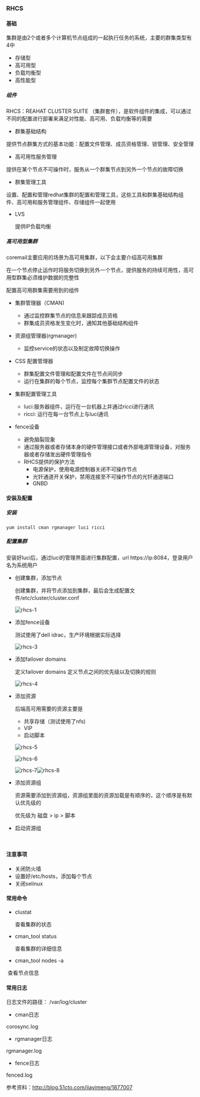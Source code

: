 ### RHCS

#### 基础

集群是由2个或者多个计算机节点组成的一起执行任务的系统，主要的群集类型有4中

* 存储型
* 高可用型
* 负载均衡型
* 高性能型

##### 组件

RHCS：REAHAT CLUSTER SUITE （集群套件），是软件组件的集成，可以通过不同的配置进行部署来满足对性能、高可用、负载均衡等的需要

* 群集基础结构

​        提供节点群集方式的基本功能：配置文件管理、成员资格管理、锁管理、安全管理

* 高可用性服务管理

​        提供在某个节点不可操作时，服务从一个群集节点到另外一个节点的故障切换

* 群集管理工具

​        设置、配置和管理redhat集群的配置和管理工具，这些工具和群集基础结构组件、高可用和服务管理组件、存储组件一起使用

* LVS

   提供IP负载均衡

##### 高可用型集群

coremail主要应用的场景为高可用集群，以下会主要介绍高可用集群

在一个节点停止运作时将服务切换到另外一个节点，提供服务的持续可用性，高可用型群集必须维护数据的完整性

配置高可用群集需要用到的组件

* 集群管理器（CMAN)
  * 通过监控群集节点的信息来跟踪成员资格
  * 群集成员资格发生变化时，通知其他基础结构组件


* 资源组管理器(rgmanager)
  * 监控service的状态以及制定故障切换操作
* CSS 配置管理器
  * 群集配置文件管理和配置文件在节点间同步
  * 运行在集群的每个节点，监控每个集群节点配置文件的状态
* 集群配置管理工具
  * luci:服务器组件，运行在一台机器上并通过ricci进行通讯
  * ricci: 运行在每一台节点上与luci通讯
* fence设备
  * 避免脑裂现象
  * 通过服务器或者存储本身的硬件管理接口或者外部电源管理设备，对服务器或者存储发出硬件管理指令
  * RHCS提供的保护方法
    * 电源保护，使用电源控制器关闭不可操作节点
    * 光钎通道开关保护，禁用连接至不可操作节点的光钎通道端口
    * GNBD

#### 安装及配置

##### 安装

```
yum install cman rgmanager luci ricci
```

##### 配置集群

安装好luci后，通过luci的管理界面进行集群配置，url https://ip:8084，登录用户名为系统用户

* 创建集群，添加节点

   创建集群，并将节点添加到集群，最后会生成配置文件/etc/cluster/cluster.conf

  ![rhcs-1](../图片/rhcs-1.png)

  

* 添加fence设备

  测试使用了dell idrac，生产环境根据实际选择

  ![rhcs-3](../图片/rhcs-3.png)

* 添加failover domains

  定义failover domains 定义节点之间的优先级以及切换的规则

  ![rhcs-4](../图片/rhcs-4.png)

* 添加资源

  后端高可用需要的资源主要是

  * 共享存储（测试使用了nfs)
  * VIP
  * 启动脚本

  ![rhcs-5](../图片/rhcs-5.png)

  ![rhcs-6](../图片/rhcs-6.png)

  ![rhcs-7](../图片/rhcs-7.png)![rhcs-8](../图片/rhcs-8.png)

* 添加资源组

  资源需要添加到资源组，资源组里面的资源加载是有顺序的，这个顺序是有默认优先级的

  优先级为 磁盘 > ip > 脚本

* 启动资源组

  ​	

#### 注意事项

* 关闭防火墙
* 设置好/etc/hosts，添加每个节点
* 关闭selinux

#### 常用命令

* clustat 

  查看集群的状态

* cman_tool status

  查看集群的详细信息

* cman_tool nodes -a

​       查看节点信息

#### 常用日志

日志文件的路径： /var/log/cluster

* cman日志

corosync.log

* rgmanager日志

rgmanager.log

* fence日志

fenced.log

参考资料：http://blog.51cto.com/jiayimeng/1877007